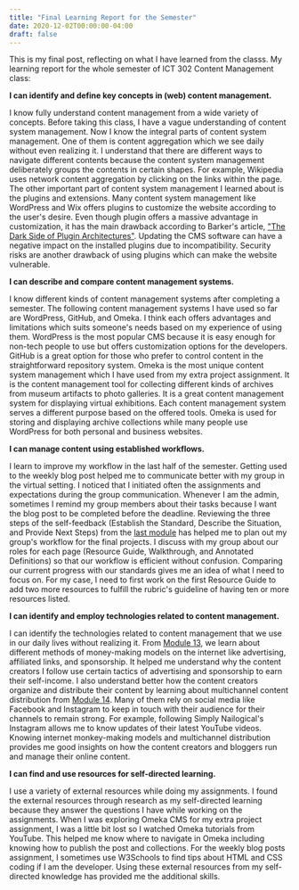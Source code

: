 ```yaml
---
title: "Final Learning Report for the Semester"
date: 2020-12-02T00:00:00-04:00
draft: false
---
```

This is my final post, reflecting on what I have learned from the classs. My learning report for the whole semester of ICT 302 Content Management class:

**I can identify and define key concepts in (web) content management.**

I know fully understand content management from a wide variety of concepts. Before taking this class, I have a vague understanding of content system management. Now I know the integral parts of content system management. One of them is content aggregation which we see daily without even realizing it. I understand that there are different ways to navigate different contents because the content system management deliberately groups the contents in certain shapes.  For example, Wikipedia uses network content aggregation by clicking on the links within the page. The other important part of content system management I learned about is the plugins and extensions. Many content system management like WordPress and Wix offers plugins to customize the website according to the user's desire. Even though plugin offers a massive advantage in customization, it has the main drawback according to Barker's article, ["The Dark Side of Plugin Architectures"](https://uk.instructure.com/courses/1978051/assignments/10592355?module_item_id=24423077).  Updating the CMS software can have a negative impact on the installed plugins due to incompatibility.  Security risks are another drawback of using plugins which can make the website vulnerable. 


**I can describe and compare content management systems.**

I know different kinds of content management systems after completing a semester. The following content management systems I have used so far are WordPress, GitHub, and Omeka. I think each offers advantages and limitations which suits someone's needs based on my experience of using them. WordPress is the most popular CMS because it is easy enough for non-tech people to use but offers customization options for the developers. GitHub is a great option for those who prefer to control content in the straightforward repository system. Omeka is the most unique content system management which I have used from my extra project assignment. It is the content management tool for collecting different kinds of archives from museum artifacts to photo galleries. It is a great content management system for displaying virtual exhibitions. Each content management system serves a different purpose based on the offered tools. Omeka is used for storing and displaying archive collections while many people use WordPress for both personal and business websites. 


**I can manage content using established workflows.**

I learn to improve my workflow in the last half of the semester.  Getting used to the weekly blog post helped me to communicate better with my group in the virtual setting. I noticed that I initiated often the assignments and expectations during the group communication. Whenever I am the admin, sometimes I remind my group members about their tasks because I want the blog post to be completed before the deadline.  Reviewing the three steps of the self-feedback (Establish the Standard, Describe the Situation, and Provide Next Steps) from the [last module](https://uk.instructure.com/courses/1978051/discussion_topics/12470317?module_item_id=24423143) has helped me to plan out my group's workflow for the final projects. I discuss with my group about our roles for each page (Resource Guide, Walkthrough, and Annotated Definitions) so that our workflow is efficient without confusion. Comparing our current progress with our standards gives me an idea of what I need to focus on. For my case, I need to first work on the first Resource Guide to add two more resources to fulfill the rubric's guideline of having ten or more resources listed. 


**I can identify and employ technologies related to content management.**

I can identify the technologies related to content management that we use in our daily lives without realizing it. From [Module 13](https://uk.instructure.com/courses/1978051/discussion_topics/12470299?module_item_id=24423082), we learn about different methods of money-making models on the internet like advertising, affiliated links, and sponsorship. It helped me understand why the content creators I follow use certain tactics of advertising and sponsorship to earn their self-income. I also understand better how the content creators organize and distribute their content by learning about multichannel content distribution from [Module 14](https://uk.instructure.com/courses/1978051/discussion_topics/12470318?module_item_id=24423147). Many of them rely on social media like Facebook and Instagram to keep in touch with their audience for their channels to remain strong. For example, following Simply Nailogical's Instagram allows me to know updates of their latest YouTube videos. Knowing internet monkey-making models and multichannel distribution provides me good insights on how the content creators and bloggers run and manage their online content. 


**I can find and use resources for self-directed learning.**

I use a variety of external resources while doing my assignments. I found the external resources through research as my self-directed learning because they answer the questions I have while working on the assignments. When I was exploring Omeka CMS for my extra project assignment, I was a little bit lost so I watched Omeka tutorials from YouTube. This helped me know where to navigate in Omeka including knowing how to publish the post and collections. For the weekly blog posts assignment, I sometimes use W3Schools to find tips about HTML and CSS coding if I am the developer. Using these external resources from my self-directed knowledge has provided me the additional skills. 
